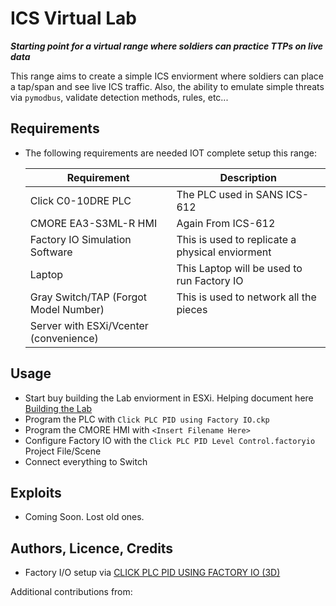 # ICS Virtual Lab
***Starting point for a virtual range where soldiers can practice TTPs on live data***

This range aims to create a simple ICS enviorment where soldiers can place a tap/span and see live ICS traffic. Also, the ability to emulate simple threats via `pymodbus`, validate detection methods, rules, etc...


## Requirements
  * The following requirements are needed IOT complete setup this range:

    | Requirement | Description |
    | --- | --- |
    | Click C0-10DRE PLC | The PLC used in SANS ICS-612 |
    | CMORE EA3-S3ML-R HMI | Again From ICS-612 |
    | Factory IO Simulation  Software | This is used to replicate a physical enviorment |
    | Laptop | This Laptop will be used to run Factory IO |
    | Gray Switch/TAP (Forgot Model  Number) | This is used to network all the pieces |
    | Server with ESXi/Vcenter (convenience) | |

## Usage
- Start buy building the Lab enviorment in ESXi. Helping document here [Building the Lab](https://aj-labz.gitbook.io/aj-labz/building-the-lab/building-the-lab)
- Program the PLC with `Click PLC PID using Factory IO.ckp`
- Program the CMORE HMI with `<Insert Filename Here>`
- Configure Factory IO with the `Click PLC PID Level Control.factoryio` Project File/Scene
- Connect everything to Switch

## Exploits
- Coming Soon. Lost old ones. 

## Authors, Licence, Credits
- Factory I/O setup via [CLICK PLC PID USING FACTORY IO (3D)](https://accautomation.ca/click-plc-pid-using-factory-io/)

Additional contributions from: